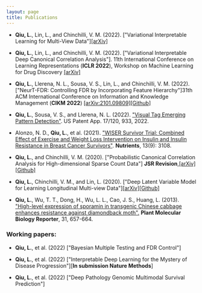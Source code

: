 ```yaml
---
layout: page
title: Publications
---
```



- **Qiu, L.**, Lin, L., and Chinchilli, V. M.  (2022). ["Variational Interpretable Learning for Multi-View Data"][[arXiv]](https://arxiv.org/abs/2202.13503)

- **Qiu, L.**, Lin, L., and Chinchilli, V. M.  (2022). ["Variational Interpretable Deep Canonical Correlation Analysis"]. 11th International Conference on Learning Representations (**ICLR 2022**), Workshop on Machine Learning for Drug Discovery [[arXiv]](https://openreview.net/forum?id=Gzare7_sTAJ&referrer=[the%20profile%20of%20Lin%20Qiu](/profile?id=~Lin_Qiu1)) 

- **Qiu, L.**, Llerena, N. L., Sousa, V. S., Lin, L., and Chinchilli, V. M. (2022). ["NeurT-FDR: Controlling FDR by Incorporating Feature Hierarchy"]31th ACM International Conference on Information and Knowledge Management (**CIKM 2022**) [[arXiv:2101.09809]](https://arxiv.org/abs/2101.09809)[[Github]](https://github.com/snap-research/NeurT-FDR)

- **Qiu, L.**, Sousa, V. S., and Llerena, N. L. (2022). ["Visual Tag Emerging Pattern Detection"](https://www.freepatentsonline.com/20220188548.pdf). US Patent App. 17/120, 933, 2022.

-  Alonzo, N. D.,  **Qiu, L.**, et al. (2021). ["WISER Survivor Trial: Combined Effect of Exercise and Weight Loss Intervention on Insulin and Insulin Resistance in Breast Cancer Survivors"](https://pubmed.ncbi.nlm.nih.gov/34578984/). **Nutrients**, 13(9): 3108.

- **Qiu, L.**, and Chinchilli, V. M. (2020). ["Probabilistic Canonical Correlation Analysis for High-dimensional
Sparse Count Data"] **JSR Revision**,[[arXiv]](https://arxiv.org/abs/2005.04837)[[Github]](https://github.com/lquvatexas?tab=repositories)

- **Qiu, L.**, Chinchilli, V. M., and Lin, L.  (2020). ["Deep Latent Variable Model for Learning Longitudinal Multi-view Data"][[arXiv]](https://arxiv.org/abs/2005.05210)[[Github]](https://github.com/lquvatexas/dlgfa)

- **Qiu, L.**, Wu, T. T., Dong, H., Wu, L. L., Cao, J. S., Huang, L. (2013). ["High-level expression of sporamin in transgenic Chinese cabbage enhances
resistance against diamondback moth".](https://link.springer.com/article/10.1007/s11105-012-0536-1) **Plant Molecular Biology Reporter**, 31, 657-664.


### Working papers:

- **Qiu, L.**, et al. (2022) ["Bayesian Multiple Testing and FDR Control"]

- **Qiu, L.**, et al. (2022) ["Interpretable Deep Learning for the Mystery of Disease Progression"][**In submission Nature Methods**]

- **Qiu, L.**, et al. (2022) ["Deep Pathology Genomic Multimodal Survival Prediction"]




